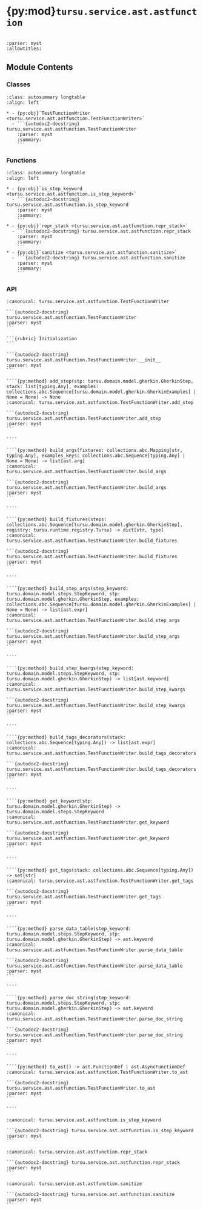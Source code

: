# {py:mod}`tursu.service.ast.astfunction`

```{py:module} tursu.service.ast.astfunction
```

```{autodoc2-docstring} tursu.service.ast.astfunction
:parser: myst
:allowtitles:
```

## Module Contents

### Classes

````{list-table}
:class: autosummary longtable
:align: left

* - {py:obj}`TestFunctionWriter <tursu.service.ast.astfunction.TestFunctionWriter>`
  - ```{autodoc2-docstring} tursu.service.ast.astfunction.TestFunctionWriter
    :parser: myst
    :summary:
    ```
````

### Functions

````{list-table}
:class: autosummary longtable
:align: left

* - {py:obj}`is_step_keyword <tursu.service.ast.astfunction.is_step_keyword>`
  - ```{autodoc2-docstring} tursu.service.ast.astfunction.is_step_keyword
    :parser: myst
    :summary:
    ```
* - {py:obj}`repr_stack <tursu.service.ast.astfunction.repr_stack>`
  - ```{autodoc2-docstring} tursu.service.ast.astfunction.repr_stack
    :parser: myst
    :summary:
    ```
* - {py:obj}`sanitize <tursu.service.ast.astfunction.sanitize>`
  - ```{autodoc2-docstring} tursu.service.ast.astfunction.sanitize
    :parser: myst
    :summary:
    ```
````

### API

`````{py:class} TestFunctionWriter(scenario: tursu.domain.model.gherkin.GherkinScenario | tursu.domain.model.gherkin.GherkinScenarioOutline, registry: tursu.runtime.registry.Tursu, steps: collections.abc.Sequence[tursu.domain.model.gherkin.GherkinStep], stack: collections.abc.Sequence[typing.Any], package_name: str)
:canonical: tursu.service.ast.astfunction.TestFunctionWriter

```{autodoc2-docstring} tursu.service.ast.astfunction.TestFunctionWriter
:parser: myst
```

```{rubric} Initialization
```

```{autodoc2-docstring} tursu.service.ast.astfunction.TestFunctionWriter.__init__
:parser: myst
```

````{py:method} add_step(stp: tursu.domain.model.gherkin.GherkinStep, stack: list[typing.Any], examples: collections.abc.Sequence[tursu.domain.model.gherkin.GherkinExamples] | None = None) -> None
:canonical: tursu.service.ast.astfunction.TestFunctionWriter.add_step

```{autodoc2-docstring} tursu.service.ast.astfunction.TestFunctionWriter.add_step
:parser: myst
```

````

````{py:method} build_args(fixtures: collections.abc.Mapping[str, typing.Any], examples_keys: collections.abc.Sequence[typing.Any] | None = None) -> list[ast.arg]
:canonical: tursu.service.ast.astfunction.TestFunctionWriter.build_args

```{autodoc2-docstring} tursu.service.ast.astfunction.TestFunctionWriter.build_args
:parser: myst
```

````

````{py:method} build_fixtures(steps: collections.abc.Sequence[tursu.domain.model.gherkin.GherkinStep], registry: tursu.runtime.registry.Tursu) -> dict[str, type]
:canonical: tursu.service.ast.astfunction.TestFunctionWriter.build_fixtures

```{autodoc2-docstring} tursu.service.ast.astfunction.TestFunctionWriter.build_fixtures
:parser: myst
```

````

````{py:method} build_step_args(step_keyword: tursu.domain.model.steps.StepKeyword, stp: tursu.domain.model.gherkin.GherkinStep, examples: collections.abc.Sequence[tursu.domain.model.gherkin.GherkinExamples] | None = None) -> list[ast.expr]
:canonical: tursu.service.ast.astfunction.TestFunctionWriter.build_step_args

```{autodoc2-docstring} tursu.service.ast.astfunction.TestFunctionWriter.build_step_args
:parser: myst
```

````

````{py:method} build_step_kwargs(step_keyword: tursu.domain.model.steps.StepKeyword, stp: tursu.domain.model.gherkin.GherkinStep) -> list[ast.keyword]
:canonical: tursu.service.ast.astfunction.TestFunctionWriter.build_step_kwargs

```{autodoc2-docstring} tursu.service.ast.astfunction.TestFunctionWriter.build_step_kwargs
:parser: myst
```

````

````{py:method} build_tags_decorators(stack: collections.abc.Sequence[typing.Any]) -> list[ast.expr]
:canonical: tursu.service.ast.astfunction.TestFunctionWriter.build_tags_decorators

```{autodoc2-docstring} tursu.service.ast.astfunction.TestFunctionWriter.build_tags_decorators
:parser: myst
```

````

````{py:method} get_keyword(stp: tursu.domain.model.gherkin.GherkinStep) -> tursu.domain.model.steps.StepKeyword
:canonical: tursu.service.ast.astfunction.TestFunctionWriter.get_keyword

```{autodoc2-docstring} tursu.service.ast.astfunction.TestFunctionWriter.get_keyword
:parser: myst
```

````

````{py:method} get_tags(stack: collections.abc.Sequence[typing.Any]) -> set[str]
:canonical: tursu.service.ast.astfunction.TestFunctionWriter.get_tags

```{autodoc2-docstring} tursu.service.ast.astfunction.TestFunctionWriter.get_tags
:parser: myst
```

````

````{py:method} parse_data_table(step_keyword: tursu.domain.model.steps.StepKeyword, stp: tursu.domain.model.gherkin.GherkinStep) -> ast.keyword
:canonical: tursu.service.ast.astfunction.TestFunctionWriter.parse_data_table

```{autodoc2-docstring} tursu.service.ast.astfunction.TestFunctionWriter.parse_data_table
:parser: myst
```

````

````{py:method} parse_doc_string(step_keyword: tursu.domain.model.steps.StepKeyword, stp: tursu.domain.model.gherkin.GherkinStep) -> ast.keyword
:canonical: tursu.service.ast.astfunction.TestFunctionWriter.parse_doc_string

```{autodoc2-docstring} tursu.service.ast.astfunction.TestFunctionWriter.parse_doc_string
:parser: myst
```

````

````{py:method} to_ast() -> ast.FunctionDef | ast.AsyncFunctionDef
:canonical: tursu.service.ast.astfunction.TestFunctionWriter.to_ast

```{autodoc2-docstring} tursu.service.ast.astfunction.TestFunctionWriter.to_ast
:parser: myst
```

````

`````

````{py:function} is_step_keyword(value: tursu.domain.model.gherkin.GherkinKeyword) -> typing.TypeGuard[tursu.domain.model.steps.StepKeyword]
:canonical: tursu.service.ast.astfunction.is_step_keyword

```{autodoc2-docstring} tursu.service.ast.astfunction.is_step_keyword
:parser: myst
```
````

````{py:function} repr_stack(stack: collections.abc.Sequence[typing.Any]) -> collections.abc.Sequence[str]
:canonical: tursu.service.ast.astfunction.repr_stack

```{autodoc2-docstring} tursu.service.ast.astfunction.repr_stack
:parser: myst
```
````

````{py:function} sanitize(name: str) -> str
:canonical: tursu.service.ast.astfunction.sanitize

```{autodoc2-docstring} tursu.service.ast.astfunction.sanitize
:parser: myst
```
````
